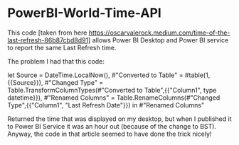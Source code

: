 # PowerBI-World-Time-API
This code [taken from here https://oscarvalerock.medium.com/time-of-the-last-refresh-86b87cbd8d91] allows Power BI Desktop and Power BI service to report the same Last Refresh time. 

The problem I had that this code: 

let
    Source = DateTime.LocalNow(),
    #"Converted to Table" = #table(1, {{Source}}),
    #"Changed Type" = Table.TransformColumnTypes(#"Converted to Table",{{"Column1", type datetime}}),
    #"Renamed Columns" = Table.RenameColumns(#"Changed Type",{{"Column1", "Last Refresh Date"}})
in
    #"Renamed Columns"

Returned the time that was displayed on my desktop, but when I published it to Power BI Service it was an hour out (because of the change to BST). 
Anyway, the code in that article seemed to have done the trick nicely! 

